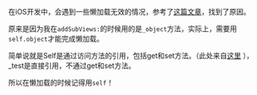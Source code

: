 在iOS开发中，会遇到一些懒加载无效的情况，参考了[这篇文章](https://www.jianshu.com/p/9040b7b441e3)，找到了原因。

原来是因为我在`addSubViews:`的时候用的是`_object`方法，实际上，需要用`self.object`才能完成懒加载。

简单说就是Self是通过访问方法的引用，包括get和set方法。（此处来自[这里](http://www.jianshu.com/p/f33bc2c369cc) ），_test是直接引用，不通过get和set方法。

所以在懒加载的时候记得用`self`！